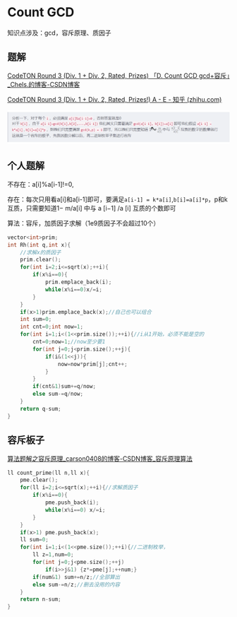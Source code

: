 # Count GCD

知识点涉及：gcd，容斥原理、质因子

## 题解

[CodeTON Round 3 (Div. 1 + Div. 2, Rated, Prizes) 「D. Count GCD gcd+容斥」_Chels.的博客-CSDN博客](https://blog.csdn.net/weixin_51216553/article/details/127736477)

[CodeTON Round 3 (Div. 1 + Div. 2, Rated, Prizes!) A - E - 知乎 (zhihu.com)](https://zhuanlan.zhihu.com/p/581011028)

![容斥原理](容斥原理.png)

## 个人题解

不存在：a[i]%a[i-1]!=0,

存在：每次只用看a[i]和a[i-1]即可，要满足`a[i-1] = k*a[i]`,`b[i]=a[i]*p`，p和k互质，只需要知道1− m/a[i] 中与 a [i−1] /a [i] 互质的个数即可

算法：容斥，加质因子求解（1e9质因子不会超过10个）

```C++
vector<int>prim;
int Rh(int q,int x){
	//求解x的质因子
	prim.clear();
	for(int i=2;i<=sqrt(x);++i){
		if(x%i==0){
			prim.emplace_back(i);
			while(x%i==0)x/=i;
		}
	}
	if(x>1)prim.emplace_back(x);//自己也可以组合
	int sum=0;
	int cnt=0;int now=1;
	for(int i=1;i<(1<<prim.size());++i){//i从1开始，必须不能是空的
		cnt=0;now=1;//now至少要1
		for(int j=0;j<prim.size();++j){
			if(i&(1<<j)){
				now=now*prim[j];cnt++;
			}
		}
		if(cnt&1)sum+=q/now;
		else sum-=q/now;
	}
	return q-sum;
}
```

## 容斥板子

[算法题解之容斥原理_carson0408的博客-CSDN博客_容斥原理算法](https://blog.csdn.net/carson0408/article/details/79268208?ops_request_misc=%257B%2522request%255Fid%2522%253A%2522166842813416800182720122%2522%252C%2522scm%2522%253A%252220140713.130102334..%2522%257D&request_id=166842813416800182720122&biz_id=0&utm_medium=distribute.pc_search_result.none-task-blog-2~all~sobaiduend~default-1-79268208-null-null.142^v63^pc_rank_34_queryrelevant25,201^v3^add_ask,213^v2^t3_esquery_v2&utm_term=%E5%AE%B9%E6%96%A5%E7%AE%97%E6%B3%95&spm=1018.2226.3001.4187)

```C++
ll count_prime(ll n,ll x){
    pme.clear();
    for(ll i=2;i<=sqrt(x);++i){//求解质因子
        if(x%i==0){
            pme.push_back(i);
            while(x%i==0) x/=i;
        }
    }
    if(x>1) pme.push_back(x);
    ll sum=0;
    for(int i=1;i<(1<<pme.size());++i){//二进制枚举，
        ll z=1,num=0;
        for(int j=0;j<pme.size();++j)
            if(i>>j&1) {z*=pme[j];++num;}
        if(num&1) sum+=n/z;//全部算出
        else sum-=n/z;//删去没用的内容
    }
    return n-sum;
}
```




